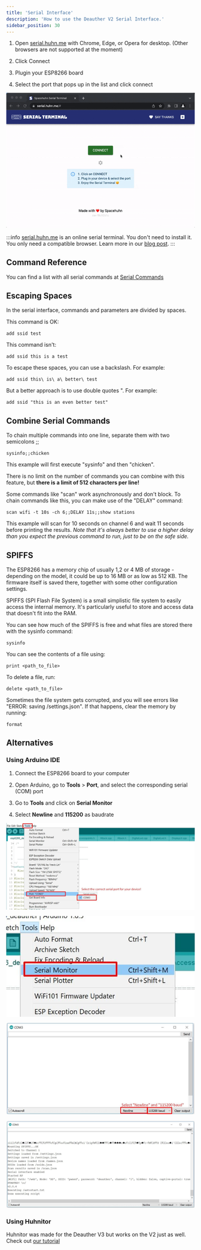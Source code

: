 ```yaml
---
title: 'Serial Interface'
description: 'How to use the Deauther V2 Serial Interface.'
sidebar_position: 30
---
```


1. Open [serial.huhn.me](https://serial.huhn.me) with Chrome, Edge, or Opera for desktop. (Other browsers are not supported at the moment)
    
2. Click Connect
    
3. Plugin your ESP8266 board
    
4. Select the port that pops up in the list and click connect
    
![Using serial.huhn.me](/img/usage/serialhuhn.gif)

:::info
[serial.huhn.me](https://serial.huhn.me) is an online serial terminal. You don't need to install it. You only need a compatible browser. Learn more in our [blog post](https://blog.spacehuhn.com/serial-terminal).
:::

## Command Reference

You can find a list with all serial commands at [Serial Commands](/docs/usage/serial-commands)

## Escaping Spaces

In the serial interface, commands and parameters are divided by spaces.

This command is OK:

```plaintext
add ssid test
```

This command isn't:

```plaintext
add ssid this is a test
```

To escape these spaces, you can use a backslash. For example:

```plaintext
add ssid this\ is\ a\ better\ test
```

But a better approach is to use double quotes ". For example:

```plaintext
add ssid "this is an even better test"
```

## Combine Serial Commands

To chain multiple commands into one line, separate them with two semicolons ;;

```plaintext
sysinfo;;chicken
```

This example will first execute "sysinfo" and then "chicken".

There is no limit on the number of commands you can combine with this feature, but **there is a limit of 512 characters per line!**

Some commands like "scan" work asynchronously and don't block. To chain commands like this, you can make use of the "DELAY" command:

```plaintext
scan wifi -t 10s -ch 6;;DELAY 11s;;show stations
```

This example will scan for 10 seconds on channel 6 and wait 11 seconds before printing the results. *Note that it's always better to use a higher delay than you expect the previous command to run, just to be on the safe side.*

## SPIFFS

The ESP8266 has a memory chip of usually 1,2 or 4 MB of storage - depending on the model, it could be up to 16 MB or as low as 512 KB. The firmware itself is saved there, together with some other configuration settings.

SPIFFS (SPI Flash File System) is a small simplistic file system to easily access the internal memory. It's particularly useful to store and access data that doesn't fit into the RAM.

You can see how much of the SPIFFS is free and what files are stored there with the sysinfo command:

```plaintext
sysinfo
```

You can see the contents of a file using:

```plaintext
print <path_to_file>
```

To delete a file, run:

```plaintext
delete <path_to_file>
```

Sometimes the file system gets corrupted, and you will see errors like "ERROR: saving /settings.json". If that happens, clear the memory by running:

```plaintext
format
```

## Alternatives

### Using Arduino IDE

1. Connect the ESP8266 board to your computer
    
2. Open Arduino, go to **Tools** &gt; **Port**, and select the corresponding serial (COM) port
    
3. Go to **Tools** and click on **Serial Monitor**
    
4. Select **Newline** and **115200** as baudrate
    

![Arduino select Serial Port](/img/usage/arduinoserial1.jpg)

![Arduino Open Serial Monitor](/img/usage/arduinoserial2.jpg)

![Arduino Serial Monitor: Select Newline  115200 baud](/img/usage/arduinoserial3.jpg)

![Startup message of Deauther Serial Interface](/img/usage/arduinoserial4.jpg)

### Using Huhnitor

Huhnitor was made for the Deauther V3 but works on the V2 just as well. Check out [our tutorial](https://blog.spacehuhn.com/huhnitor-installation/)